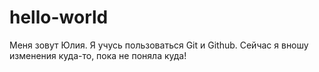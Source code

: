 # hello-world
Меня зовут Юлия.
Я учусь пользоваться Git и Github.
Сейчас я вношу изменения куда-то, пока не поняла куда!
